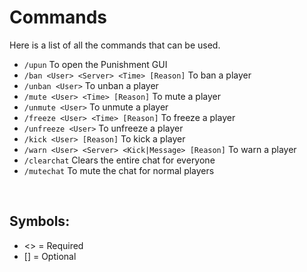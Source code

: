 # Commands
Here is a list of all the commands that can be used.
<br>

* ``/upun``
  To open the Punishment GUI
* ``/ban <User> <Server> <Time> [Reason]``
  To ban a player
* ``/unban <User>``
  To unban a player
* ``/mute <User> <Time> [Reason]``
  To mute a player
* ``/unmute <User>``
  To unmute a player
* ``/freeze <User> <Time> [Reason]``
  To freeze a player
* ``/unfreeze <User>``
  To unfreeze a player
* ``/kick <User> [Reason]``
  To kick a player
* ``/warn <User> <Server> <Kick|Message> [Reason]``
  To warn a player
* ``/clearchat``
  Clears the entire chat for everyone
* ``/mutechat``
  To mute the chat for normal players
<br>

## Symbols:
 - <> = Required
 - [] = Optional

